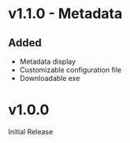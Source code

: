 # v1.1.0 - Metadata
## Added
- Metadata display
- Customizable configuration file
- Downloadable exe

# v1.0.0
Initial Release